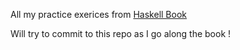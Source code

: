 All my practice exerices from [Haskell Book](http://haskellbook.com/)

Will try to commit to this repo as I go along the book !

